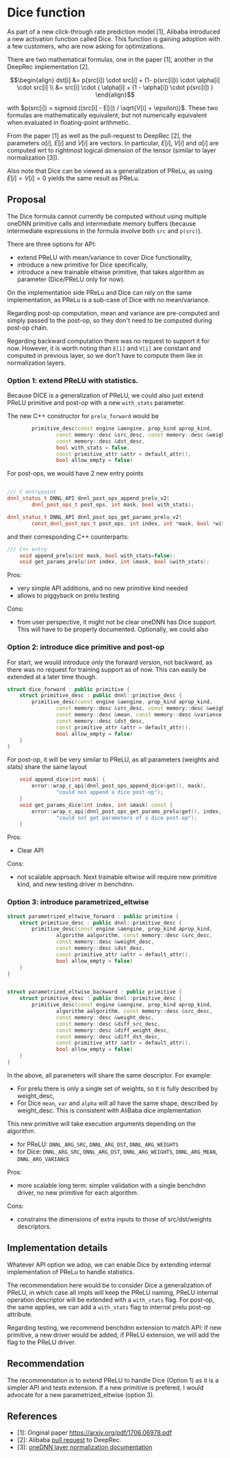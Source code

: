 # Dice function

As part of a new click-through rate prediction model [1], Alibaba
introduced a new activation function called Dice.  This function is
gaining adoption with a few customers, who are now asking for
optimizations.

There are two mathematical formulas, one in the paper [1], another in the
DeepRec implementation [2].

```math
\begin{align}
dst[i] &= p(src[i]) \cdot src[i] + (1- p(src[i])) \cdot \alpha[i] \cdot src[i] \\
       &= src[i] \cdot ( \alpha[i] + (1 - \alpha[i]) \cdot p(src[i]) )
\end{align}
```

with $p(src[i]) = sigmoid ((src[i] - E[i]) / \sqrt{V[i] + \epsilon)}$.
These two formulas are mathematically equivalent, but not numerically
equivalent when evaluated in floating-point arithmetic.

From the paper [1] as well as the pull-request to DeepRec [2], the
parameters $\alpha[i]$, $E[i]$ and $V[i]$ are vectors. In particular,
$E[i]$, $V[i]$ and $\alpha[i]$ are computed wrt to rightmost logical
dimension of the tensor (similar to layer normalization [3]).

Also note that Dice can be viewed as a generalization of PReLu, as
using $E[i] = V[i] = 0$ yields the same result as PReLu.


## Proposal

The Dice formula cannot currently be computed without using multiple
oneDNN primitive calls and intermediate memory buffers (because
intermediate expressions in the formula involve both `src` and
`p(src)`).


There are three options for API:
- extend PReLU with mean/variance to cover Dice functionality,
- introduce a new primitive for Dice specifically,
- introduce a new trainable eltwise primitive, that takes algorithm as
  parameter (Dice/PReLU only for now).

On the implementation side PReLu and Dice can rely on the same
implementation, as PReLu is a sub-case of Dice with no mean/variance.

Regarding post-op computation, mean and variance are pre-computed and
simply passed to the post-op, so they don't need to be computed during
post-op chain.

Regarding backward computation there was no request to support it for
now.  However, it is worth noting than `E[i]` and `V[i]` are constant and
computed in previous layer, so we don't have to compute them like in
normalization layers.

### Option 1: extend PReLU with statistics.

Because DICE is a generalization of PReLU, we could also just extend
PReLU primitive and post-op with a new `with_stats` parameter.

The new C++ constructor for `prelu_forward` would be
```c++
        primitive_desc(const engine &aengine, prop_kind aprop_kind,
                const memory::desc &src_desc, const memory::desc &weight_desc,
                const memory::desc &dst_desc,
                bool with_stats = false,
                const primitive_attr &attr = default_attr(),
                bool allow_empty = false)
```

For post-ops, we would have 2 new entry points

```c++

/// C entrypoint
dnnl_status_t DNNL_API dnnl_post_ops_append_prelu_v2(
        dnnl_post_ops_t post_ops, int mask, bool with_stats);

dnnl_status_t DNNL_API dnnl_post_ops_get_params_prelu_v2(
        const_dnnl_post_ops_t post_ops, int index, int *mask, bool *with_stats);
```

and their corresponding C++ counterparts:

```c++
/// C++ entry
    void append_prelu(int mask, bool with_stats=false);
    void get_params_prelu(int index, int &mask, bool &with_stats);
```

Pros:
- very simple API additions, and no new primitive kind needed
- allows to piggyback on prelu testing

Cons:
- from user perspective, it might not be clear oneDNN has Dice
  support. This will have to be properly documented. Optionally, we
  could also

### Option 2: introduce dice primitive and post-op

For start, we would introduce only the forward version, not backward,
as there was no request for training support as of now.  This can
easily be extended at a later time though.

```c++
struct dice_forward : public primitive {
    struct primitive_desc : public dnnl::primitive_desc {
        primitive_desc(const engine &aengine, prop_kind aprop_kind,
                const memory::desc &src_desc, const memory::desc &weight_desc,
                const memory::desc &mean, const memory::desc &variance,
                const memory::desc &dst_desc,
                const primitive_attr &attr = default_attr(),
                bool allow_empty = false)
	}
}

```


For post-op, it will be very similar to PReLU, as all parameters
(weights and stats) share the same layout

```c++
    void append_dice(int mask) {
        error::wrap_c_api(dnnl_post_ops_append_dice(get(), mask),
                "could not append a dice post-op");
    }
    void get_params_dice(int index, int &mask) const {
        error::wrap_c_api(dnnl_post_ops_get_params_prelu(get(), index, &mask),
                "could not get parameters of a dice post-op");
    }
```

Pros:
- Clear API 

Cons:
- not scalable approach. Next trainable eltwise will require new
  primitive kind, and new testing driver in benchdnn.


### Option 3: introduce parametrized_eltwise

```c++
struct parametrized_eltwise_forward : public primitive {
    struct primitive_desc : public dnnl::primitive_desc {
        primitive_desc(const engine &aengine, prop_kind aprop_kind,
                algorithm aalgorithm, const memory::desc &src_desc,
                const memory::desc &weight_desc,
                const memory::desc &dst_desc,
                const primitive_attr &attr = default_attr(),
                bool allow_empty = false)
	}
}


struct parametrized_eltwise_backward : public primitive {
    struct primitive_desc : public dnnl::primitive_desc {
        primitive_desc(const engine &aengine, prop_kind aprop_kind,
                algorithm aalgorithm, const memory::desc &src_desc,
                const memory::desc &weight_desc,
                const memory::desc &diff_src_desc,
                const memory::desc &diff_weight_desc,
                const memory::desc &diff_dst_desc,
                const primitive_attr &attr = default_attr(),
                bool allow_empty = false)
	}
}

```

In the above, all parameters will share the same descriptor. For
example:
- For prelu there is only a single set of weights, so it is fully
  described by weight_desc,
- For Dice `mean`, `var` and `alpha` will all have the same shape,
  described by weight_desc. This is consistent with AliBaba dice
  implementation

This new primitive will take execution arguments depending on the
algorithm.
- for PReLU: `DNNL_ARG_SRC`, `DNNL_ARG_DST`, `DNNL_ARG_WEIGHTS`
- for Dice: `DNNL_ARG_SRC`, `DNNL_ARG_DST`, `DNNL_ARG_WEIGHTS`,
  `DNNL_ARG_MEAN`, `DNNL_ARG_VARIANCE`

Pros:
- more scalable long term: simpler validation with a single benchdnn
  driver, no new primitive for each algorithm.

Cons:
- constrains the dimensions of extra inputs to those of
  src/dst/weights descriptors.



## Implementation details

Whatever API option we adop, we can enable Dice by extending internal
implementation of PReLu to handle statistics.

The recommendation here would be to consider Dice a generalization of
PReLU, in which case all impls will keep the PReLU naming, PReLU
internal operation descriptor will be extended with a `with_stats`
flag. For post-op, the same applies, we can add a `with_stats` flag to
internal prelu post-op attribute.

Regarding testing, we recommend benchdnn extension to match API: if
new primitive, a new driver would be added, if PReLU extension, we
will add the flag to the PReLU driver.

## Recommendation
The recommendation is to extend PReLU to handle Dice (Option 1) as it
is a simpler API and tests extension.  If a new primitive is prefered,
I would advocate for a new parametrized_eltwise (option 3).


## References
- [1]: Original paper https://arxiv.org/pdf/1706.06978.pdf
- [2]: Alibaba [pull request](https://github.com/DeepRec-AI/DeepRec/pull/581/) to DeepRec.
- [3]: [oneDNN layer normalization documentation](https://oneapi-src.github.io/oneDNN/dev_guide_layer_normalization.html)
